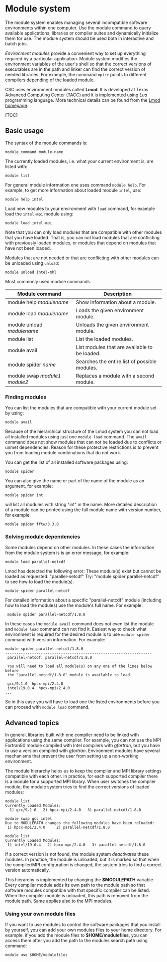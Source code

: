 # Module system

The module system enables managing several incompatible software environments
within one computer. Use the module command to query available applications,
libraries or compiler suites and dynamically initialize them for use. 
The module system should be used both in interactive and batch jobs.

*Environment modules* provide a convenient way to set up everything
required by a particular application. Module system modifies the
environment variables of the user's shell so that the correct versions
of executables are in the path and linker can find the correct version
of needed libraries. For example, the command `mpicc` points to
different compilers depending of the loaded module.

CSC uses environment modules called
**Lmod**. It is developed at Texas Advanced Computing Center (TACC) and
it is implemented using *Lua* programming language. More technical
details can be found from the [Lmod homepage].

[TOC]

## Basic usage

The syntax of the module commands is:

    module command module-name

The currently loaded modules, i.e. what your current environment is,
are listed with:

    module list

For general module information one uses command `module help`. For
example, to get more information about loaded module `intel`,
use:

    module help intel

Load new modules to your environment with `load` command, for
example load the `intel-mpi` module using:

    module load intel-mpi

Note that you can only load modules that are compatible with other
modules that you have loaded. That is, you can not load modules that are
conflicting with previously loaded modules, or modules that depend on
modules that have not been loaded.

Modules that are not needed or that are conflicting with other modules
can be unloaded using `unload`:

    module unload intel-mkl

Most commonly used module commands.

|  Module command               |  Description                                  |
|-------------------------------|-----------------------------------------------|
| module help *modulename*      | Show information about a module.              |
| module load *modulename*      | Loads the given environment module.           |
| module unload *modulename*    | Unloads the given environment module.         |
| module list                   | List the loaded modules.                      |
| module avail                  | List modules that are available to be loaded. |
| module spider *name*          | Searches the entire list of possible modules. |
| module swap *module1 module2* | Replaces a module with a second module.       |

### Finding modules

You can list the modules that are compatible with your current module
set by using:

    module avail

Because of the hierarchical structure of the Lmod system you can not
load all installed modules using just one `module load` command. The
`avail` command does not show modules that can not be loaded due to
conflicts or unmet dependencies. Reason for these protective
restrictions is to prevent you from loading module combinations that do
not work.

You can get the list of all installed software packages using:

    module spider

You can also give the name or part of the name of the module as an
argument, for example:

    module spider int

will list all modules with string "int" in the name. More detailed
description of a module can be printed using the full module name with
version number, for example:

    module spider fftw/3.3.8

### Solving module dependencies

Some modules depend on other modules. In these cases the
information from the module system is is an error message, for example:

    module load parallel-netcdf

Lmod has detected the following error:  These module(s) exist but cannot be loaded as requested: "parallel-netcdf"
Try: "module spider parallel-netcdf" to see how to load the module(s). 
   
    module spider parallel-netcdf

For detailed information about a specific "parallel-netcdf" module (including how to load the modules) use the module's full name.
  For example:

     module spider parallel-netcdf/1.8.0


In these cases the
`module avail` command does not even list the module and `module load`
command can not find it. Easiest way to check what environment is
required for the desired module is to use `module spider` command with
version information. For example:

    module spider parallel-netcdf/1.8.0
    ------------------------------------------------------------------
     parallel-netcdf: parallel-netcdf/1.8.0
    ------------------------------------------------------------------
     You will need to load all module(s) on any one of the lines below before 
     the "parallel-netcdf/1.8.0" module is available to load.

     gcc/9.1.0  hpcx-mpi/2.4.0
     intel/19.0.4  hpcx-mpi/2.4.0
    ...

  
So in this case you will have to load one the listed environments before
you can proceed with `module load` command.

## Advanced topics

In general, libraries built with one compiler need to be linked with
applications using the same compiler. For example, you can not use the
MPI Fortran90 module compiled with Intel compilers with *gfortran*, but
you have to use a version compiled with *gfortran*. Environment modules
have several mechanisms that prevent the user from setting up a
non-working environment.

The module hierarchy helps us to keep the compiler and MPI library
settings compatible with each other. In practice, for each supported
compiler there is a module for a supported MPI library. When user
switches the compiler module, the module system tries to find the
correct versions of loaded modules:

    module list
    Currently Loaded Modules:
      1) gcc/9.1.0   2) hpcx-mpi/2.4.0   3) parallel-netcdf/1.8.0

    module swap gcc intel
    Due to MODULEPATH changes the following modules have been reloaded:
     1) hpcx-mpi/2.4.0     2) parallel-netcdf/1.8.0

    module list
    Currently Loaded Modules:
     1) intel/19.0.4   2) hpcx-mpi/2.4.0   3) parallel-netcdf/1.8.0

If a correct version is not found, the module system *deactivates* these
modules. In practice, the module is unloaded, but it is marked so that
when the compiler/MPI configuration is changed, the system tries to find
a correct version automatically.

This hierarchy is implemented by changing the **$MODULEPATH** variable.
Every compiler module adds its own path to the module path so that
software modules compatible with that specific compiler can be listed.
When the compiler module is unloaded, this path is removed from the
module path. Same applies also to the MPI modules.

### Using your own module files

If you want to use modules to control the software packages that you
install by yourself, you can add your own modules files to your home
directory. For example, if you add the module files to
**$HOME/modulefiles**, you can access them after you add the path to the
modules search path using command:

    module use $HOME/modulefiles

  [Lmod homepage]: https://lmod.readthedocs.io/en/latest/
